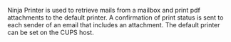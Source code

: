 Ninja Printer is used to retrieve mails from a mailbox and print pdf attachments to the default printer.
A confirmation of print status is sent to each sender of an email that includes an attachment.
The default printer can be set on the CUPS host.